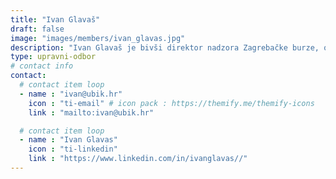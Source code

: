 ```yaml
---
title: "Ivan Glavaš"
draft: false
image: "images/members/ivan_glavas.jpg"
description: "Ivan Glavaš je bivši direktor nadzora Zagrebačke burze, osnivač tvrtke Forebit te trenutni član uprave investicijskog fonda."
type: upravni-odbor
# contact info
contact:
  # contact item loop
  - name : "ivan@ubik.hr"
    icon : "ti-email" # icon pack : https://themify.me/themify-icons
    link : "mailto:ivan@ubik.hr"

  # contact item loop
  - name : "Ivan Glavas"
    icon : "ti-linkedin"
    link : "https://www.linkedin.com/in/ivanglavas//"
---
```

